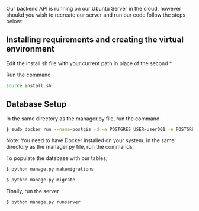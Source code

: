 Our backend API is running on our Ubuntu Server in the cloud, however shoukd you wish to recreate our server and run our code follow the steps below:

## Installing requirements and creating the virtual environment

  
Edit the install.sh file with your current path in place of the second *

Run the command

```bash
source install.sh
```

## Database Setup 
In the same directory as the manager.py file, run the command
```bash
$ sudo docker run --name=postgis -d -e POSTGRES_USER=user001 -e POSTGRES_PASS=Project3 -e POSTGRES_DBNAME=locali_db -p 5432:5432 kartoza/postgis:9.6-2.4
```

Note: You need to have Docker installed on your system.
In the same directory as the manager.py file, run the commands:

To populate the database with our tables,
```bash
$ python manage.py makemigrations
```
```bash
$ python manage.py migrate
```

Finally, run the server
```bash
$ python manage.py runserver
```